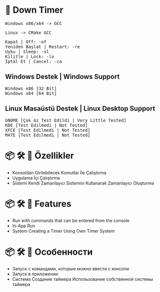 <!-- Başlık -->
# 🚀 Down Timer

<!-- İşletim Sistemleri -->
<pre>Windows x86/x64 -> GCC</pre>
<pre>Linux -> CMake GCC</pre>

<!-- Komutlar -->
<pre>
Kapat | Off: -of
Yeniden Başlat | Restart: -re
Uyku | Sleep: -sl
Kilitle | Lock: -lo
İptal Et | Cancel: -ca
</pre>

## Windows Destek | Windows Support
<pre>
Windows x86 [32 Bit]
Windows x64 [64 Bit]
</pre>

## Linux Masaüstü Destek | Linux Desktop Support
<pre>
GNOME [Çok Az Test Edildi | Very Little Tested]
KDE [Test Edilmedi | Not Tested]
XFCE [Test Edilmedi | Not Tested]
MATE [Test Edilmedi | Not Tested]
</pre>

<!-- Açıklama Türkçe -->
# 📦 🛠️ 📝 Özellikler
+ Konsoldan Girilebilecek Komutlar İle Çalıştırma
+ Uygulama İçi Çalıştırma
+ Sistemi Kendi Zamanlayıcı Sistemini Kullanarak Zamanlayıcı Oluşturma

<!-- Comment English -->
# 📦 🛠️ 📝 Features
+ Run with commands that can be entered from the console
+ In-App Run
+ System Creating a Timer Using Own Timer System

<!-- Комментарий Русский -->
# 📦 🛠️ 📝 Особенности
+ Запуск с командами, которые можно ввести с консоли
+ Запуск в приложении
+ Система Создание таймера Использование собственной системы таймера